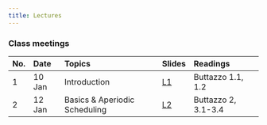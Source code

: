```yaml
---
title: Lectures
---
```


### Class meetings

| **No.** | **Date** | **Topics** | **Slides** | **Readings** |
|:--------|:---------|:-----------|:-----------|:-------------|
|  1  | 10 Jan | Introduction | [L1](http://cpen432.github.io/resources/gujarati-slides/1-introduction.pdf) | Buttazzo 1.1, 1.2 |
|  2  | 12 Jan | Basics & Aperiodic Scheduling | [L2](http://cpen432.github.io/resources/gujarati-slides//2-basics-and-aperiodic.pdf) | Buttazzo 2, 3.1-3.4 |

<!-- | **No.** | **Date** | **Topics** | **Readings** | -->
<!-- |:---:|:-------|:---:|:----:| -->
<!-- |  1  |  Tue 12-Jan |  Introduction   |  [L1-Introduction](http://cpen432.github.io/resources/bader-slides/1-Introduction.pdf) | -->
<!-- |  2  |  Thu 14-Jan |     ^   |  ^ |   -->
<!-- |  3  |  Tue 19-Jan |  Models & Job Scheduling     |  [L2-Models](http://cpen432.github.io/resources/bader-slides/2-Models.pdf)    | -->
<!-- |  4  |  Thu 21-Jan |  ^     |  ^    |   -->
<!-- |  5  |  Thu 28-Jan |  Critical Instant + RM Optimality + EDF Optimality and Bound  |  [L3-RM-EDF-OPT](http://cpen432.github.io/resources/bader-slides/3-critical-instant+EDF.pdf), chapter 4 Buttazo | -->
<!-- |  6  |  Tue 2-Feb |  RM Liu & Layland (LL) Bound   |  [L4-RM-LLBOUND](http://cpen432.github.io/resources/bader-slides/4-RM.pdf), chapter 4 Buttazo    | -->
<!-- |  7  |  Thu 4-Feb | RM Hyperbolic, DM, Response Time Analysis |  [L5-RM-HB-DM-RTA](http://cpen432.github.io/resources/bader-slides/5-RM-hyperbolic+DM+response.pdf), chapter 4 Buttazo    | -->
<!-- |  8  |  Tue 9-Feb |  EDF processor demand   |  [L6-EDF-DEMAND](http://cpen432.github.io/resources/bader-slides/6-EDF-exact.pdf), chapter 4 Buttazo    | -->
<!-- |  9  |  Thu 11-Feb |  EDF processor demand   |  [L6-EDF-DEMAND](http://cpen432.github.io/resources/bader-slides/6-EDF-exact.pdf), chapter 4 Buttazo    | -->
<!-- |  10 |  Tue 23-FEB | What happened on Mars?   |  [L7-MARS](http://cpen432.github.io/resources/bader-slides/7-Mars.pdf)    | -->
<!-- |  11 |  Thu 25-Feb |  Resource Access Protocols-1 (NPP + HLP + PIP)  |  [L8-RESOURCE](http://cpen432.github.io/resources/bader-slides/8-ResourceSharing.pdf), Buttazo chapter 7   | -->
<!-- |  12 |  Tue 2-Mar |  Resource Access Protocols-2  (PCP + SRP)   |  ^  | -->
<!-- |  13 |  Tue 9-Mar |  Task Servers    |  [L9-APERIODIC-SERVERS](http://cpen432.github.io/resources/bader-slides/9-TaskServers.pdf), Buttazo chapters 5 & 6   | -->
<!-- |  14 |  Thu 11-Mar |  ^^   |      | -->
<!-- |  15 |  Tue 16-Mar |  Soft real-time   |   [L10-SOFT](http://cpen432.github.io/resources/bader-slides/10-SoftRealTime.pdf)   | -->
<!-- |  16 |  Thu 18-Mar  |  ^^   |      | -->
<!-- |  17 |  Tue 23-Mar  |  Multiprocessor scheduling - 1    | [L11-MULTIPROCESSOR](http://cpen432.github.io/resources/bader-slides/11-Multiprocessors.pdf)   | -->
<!-- |  18 |  Thu 25-Mar |  Multiprocessor scheduling - 2   |  ^^    | -->
<!-- |  19 | Tue 30-Mar | Multistage distributed real-time systems   |  [L12-MULTISTAGE](http://cpen432.github.io/resources/bader-slides/12-MultiStage.pdf)   | -->
<!-- |  20 | Thu 30-Mar | ^^   |    | -->
<!-- |  21 |  Tue 6-Apr  |  Reliability and fault tolerance - 1   |  [L13-RELIABILITY](http://cpen432.github.io/resources/bader-slides/13-Reliability.pdf)    | -->
<!-- |  22 |  Thu 8-Apr |  Reliability and fault tolerance - 2   |     | -->
<!-- |  23 |  Tue 13-Apr |  System/Software Safety. Slides courtesy of **Simon Diemert**, Safety Critical Systems (CSL) |  [L14-SAFETY](http://cpen432.github.io/resources/bader-slides/14-safety.pdf)   | -->

<!-- |  23 |  Thu 21-NOV  |  System/Software Safety - 2. **Guest Lecture**: Simon Diemert  |      | -->
<!-- |  24 |  Tue 26-NOV |  Review Session   |      | -->
<!-- |  25 |  Thu 28-NOV  |  ?   |      | -->




<!-- | **No.** | **Date** | **Topics** | **Readings** | -->
<!-- |:---:|:-------|:---:|:----:| -->
<!-- |  1  |  Tue 4-SEP | Intro    |  [Introduction](http://cpen432.github.io/resources/bader-slides/1-Introduction.pdf)    | -->
<!-- |  2  |  Tue 9-JAN |  Models & Job Scheduling   |  [L2-Models](http://cpen432.github.io/resources/bader-slides/2-Models.pdf)    | -->
<!-- |  3  |  Thu 11-JAN |  Models & Job Scheduling cont'd   |      | -->
<!-- |  4  |  Tue 16-JAN | Models & Job Scheduling cont'd    |      | -->
<!-- |  5  |  Thu 18-JAN | Models & Job Scheduling cont'd    |      | -->
<!-- |  6  |  Tue 23-JAN |  Optimality of RM & EDF   |  [L3-RM-EDF-OPT](http://cpen432.github.io/resources/bader-slides/3-critical-instant+EDF.pdf), chapter 4 Buttazo   | -->
<!-- |  7  |  Thu 25-JAN |  RM LL Utilization Bound   |  [L4-RM-BOUND](http://cpen432.github.io/resources/bader-slides/4-RM.pdf), chapter 4 Buttazo    | -->
<!-- |  8  |  Tue 30-JAN | RM Hyperbolic + Deadline monotonic + Response Time Analysis    |  [L5-RM-HB-DM-RTA](http://cpen432.github.io/resources/bader-slides/5-RM-hyperbolic+DM+response.pdf), chapter 4 Buttazo    | -->
<!-- |  9  |  Thu 1-FEB |  In-class activity   |  [in-class1-solutions](http://cpen432.github.io/resources/in-class1.pdf)    | -->
<!-- |  10  |  Tue 6-FEB | EDF processor demand criterion + RM vs. EDF    |  [L6-EDF-DEMAND](http://cpen432.github.io/resources/bader-slides/6-EDF-exact.pdf), chapter 4 Buttazo    | -->
<!-- |  11  |  Thu 8-FEB |  What happened on Mars?   |  [L7-MARS](http://cpen432.github.io/resources/bader-slides/7-Mars.pdf)    | -->
<!-- |  12  |  Tue 13-FEB |  Resource Access Protocols-1 (NPP + HLP + PIP)  |  [L8-RESOURCE](http://cpen432.github.io/resources/bader-slides/8-ResourceSharing.pdf), Buttazo chapter 7    | -->
<!-- |    |  Thu 15-FEB |  Resource Access Protocols-2  (PIP) |      | -->
<!-- |    |  Tue 20-FEB |  No Class: Reading Week    |      | -->
<!-- |  13  |  Thu 22-FEB | No Class: Reading Week     |      | -->
<!-- |  14  |  Tue 27-FEB | Resource Access Protocols-3 (PCP)  |      | -->
<!-- |  15  |  Thu 1-MAR |  Resource Access Protocols-4 (SRP) + Task servers   |      | -->
<!-- |  16  |  Tue 6-MAR | Task Servers    |  [L9-APERIODIC-SERVERS](http://cpen432.github.io/resources/bader-slides/9-TaskServers.pdf), Buttazo chapters 5 & 6   | -->
<!-- |  17  |  Thu 8-MAR | Soft real-time (Elastic task model)   |   [L10-SOFT](http://cpen432.github.io/resources/bader-slides/10-SoftRealTime.pdf)   | -->
<!-- |  18  |  Tue 13-MAR | Guest Lecture: Sathish Gopalakrishnan    |      | -->
<!-- |  19  |  Thu 15-MAR |  Soft real-time (Imprecise computation model)   |      | -->
<!-- |  20  |  Tue 20-MAR | Multiprocessor scheduling    | [L11-MULTIPROCESSOR](http://cpen432.github.io/resources/bader-slides/11-Multiprocessors.pdf)     | -->
<!-- |  21  |  Thu 22-MAR |  Multiprocessor scheduling cont'd   |      | -->
<!-- |  22  |  Tue 27-MAR |  Multistage distributed real-time systems   |  [L12-MULTISTAGE](http://cpen432.github.io/resources/bader-slides/12-MultiStage.pdf)    | -->
<!-- |  23  |  Thu 29-MAR |  Reliability and fault tolerance   |  [L13-RELIABILITY](http://cpen432.github.io/resources/bader-slides/13-Reliability.pdf)    | -->
<!-- |  24  |  Tue 3-APR |  Reliability and fault tolerance   |      | -->
<!-- |  25  |  Thu 5-APR |  Review?   |      | -->
